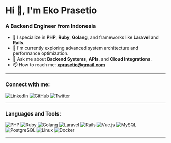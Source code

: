 # Hi 👋, I'm Eko Prasetio

### A Backend Engineer from Indonesia

- 🔧 I specialize in **PHP**, **Ruby**, **Golang**, and frameworks like **Laravel** and **Rails**.
- 🌱 I'm currently exploring advanced system architecture and performance optimization.
- 🧠 Ask me about **Backend Systems**, **APIs**, and **Cloud Integrations**.
- 📫 How to reach me: **xprasetio@gmail.com**

---

### Connect with me:

[![LinkedIn](https://img.shields.io/badge/LinkedIn-0077B5?logo=linkedin&logoColor=white)](https://www.linkedin.com/in/eko-prasetio-419267107/)
[![GitHub](https://img.shields.io/badge/GitHub-181717?logo=github&logoColor=white)](https://github.com/xprasetio)
[![Twitter](https://img.shields.io/badge/Twitter-1DA1F2?logo=twitter&logoColor=white)](https://twitter.com)

---

### Languages and Tools:

![PHP](https://img.shields.io/badge/PHP-777BB4?logo=php&logoColor=white)
![Ruby](https://img.shields.io/badge/Ruby-CC342D?logo=ruby&logoColor=white)
![Golang](https://img.shields.io/badge/Go-00ADD8?logo=go&logoColor=white)
![Laravel](https://img.shields.io/badge/Laravel-FF2D20?logo=laravel&logoColor=white)
![Rails](https://img.shields.io/badge/Ruby%20on%20Rails-CC0000?logo=rubyonrails&logoColor=white)
![Vue.js](https://img.shields.io/badge/Vue.js-4FC08D?logo=vue.js&logoColor=white)
![MySQL](https://img.shields.io/badge/MySQL-4479A1?logo=mysql&logoColor=white)
![PostgreSQL](https://img.shields.io/badge/PostgreSQL-4169E1?logo=postgresql&logoColor=white)
![Linux](https://img.shields.io/badge/Linux-FCC624?logo=linux&logoColor=black)
![Docker](https://img.shields.io/badge/Docker-2496ED?logo=docker&logoColor=white)

---
